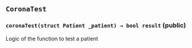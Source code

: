 ## `CoronaTest`






### `coronaTest(struct Patient _patient) → bool result` (public)



Logic of the function to test a patient


